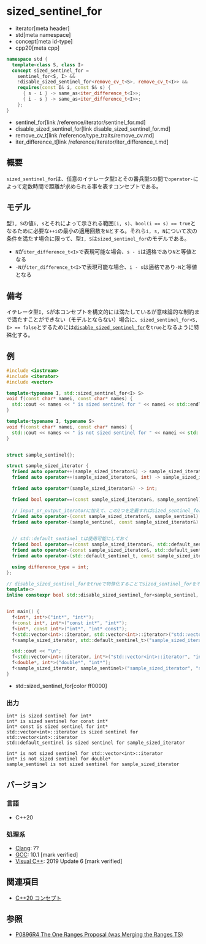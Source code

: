 # sized_sentinel_for
* iterator[meta header]
* std[meta namespace]
* concept[meta id-type]
* cpp20[meta cpp]

```cpp
namespace std {
  template<class S, class I>
  concept sized_sentinel_for =
    sentinel_for<S, I> &&
    !disable_sized_sentinel_for<remove_cv_t<S>, remove_cv_t<I>> &&
    requires(const I& i, const S& s) {
      { s - i } -> same_as<iter_difference_t<I>>;
      { i - s } -> same_as<iter_difference_t<I>>;
    };
}
```
* sentinel_for[link /reference/iterator/sentinel_for.md]
* disable_sized_sentinel_for[link disable_sized_sentinel_for.md]
* remove_cv_t[link /reference/type_traits/remove_cv.md]
* iter_difference_t[link /reference/iterator/iter_difference_t.md]

## 概要

`sized_sentinel_for`は、任意のイテレータ型`I`とその番兵型`S`の間で`operator-`によって定数時間で距離が求められる事を表すコンセプトである。

## モデル

型`I, S`の値`i, s`とそれによって示される範囲`[i, s)`、`bool(i == s) == true`となるために必要な`++i`の最小の適用回数を`N`とする。それら`i, s, N`について次の条件を満たす場合に限って、型`I, S`は`sized_sentinel_for`のモデルである。

- `N`が`iter_difference_t<I>`で表現可能な場合、`s - i`は適格であり`N`と等値となる
- `-N`が`iter_difference_t<I>`で表現可能な場合、`i - s`は適格であり`-N`と等値となる

## 備考

イテレータ型`I, S`が本コンセプトを構文的には満たしているが意味論的な制約まで満たすことができない（モデルとならない）場合に、`sized_sentinel_for<S, I> == false`とするためには[`disable_sized_sentinel_for`](disable_sized_sentinel_for.md)を`true`となるように特殊化する。

## 例

```cpp example
#include <iostream>
#include <iterator>
#include <vector>

template<typename I, std::sized_sentinel_for<I> S>
void f(const char* namei, const char* names) {
  std::cout << names << " is sized sentinel for " << namei << std::endl;
}

template<typename I, typename S>
void f(const char* namei, const char* names) {
  std::cout << names << " is not sized sentinel for " << namei << std::endl;
}


struct sample_sentinel{};

struct sample_sized_iterator {
  friend auto operator++(sample_sized_iterator&) -> sample_sized_iterator&;
  friend auto operator++(sample_sized_iterator&, int) -> sample_sized_iterator;

  friend auto operator*(sample_sized_iterator&) -> int;

  friend bool operator==(const sample_sized_iterator&, sample_sentinel);

  // input_or_output_iteratorに加えて、この2つを定義すればsized_sentinel_forとなる
  friend auto operator-(const sample_sized_iterator&, sample_sentinel) -> int;
  friend auto operator-(sample_sentinel, const sample_sized_iterator&) -> int;
  

  // std::default_sentinel_tは使用可能にしておく
  friend bool operator==(const sample_sized_iterator&, std::default_sentinel_t);
  friend auto operator-(const sample_sized_iterator&, std::default_sentinel_t) -> int;
  friend auto operator-(std::default_sentinel_t, const sample_sized_iterator&) -> int;

  using difference_type = int;
};

// disable_sized_sentinel_forをtrueで特殊化することでsized_sentinel_forを不適合にする
template<>
inline constexpr bool std::disable_sized_sentinel_for<sample_sentinel, sample_sized_iterator> = true;


int main() {
  f<int*, int*>("int*", "int*");
  f<const int*, int*>("const int*", "int*");
  f<int*, const int*>("int*", "int* const");
  f<std::vector<int>::iterator, std::vector<int>::iterator>("std::vector<int>::iterator", "std::vector<int>::iterator");
  f<sample_sized_iterator, std::default_sentinel_t>("sample_sized_iterator", "std::default_sentinel");

  std::cout << "\n";
  f<std::vector<int>::iterator, int*>("std::vector<int>::iterator", "int*");
  f<double*, int*>("double*", "int*");
  f<sample_sized_iterator, sample_sentinel>("sample_sized_iterator", "sample_sentinel");
}
```
* std::sized_sentinel_for[color ff0000]

### 出力
```
int* is sized sentinel for int*
int* is sized sentinel for const int*
int* const is sized sentinel for int*
std::vector<int>::iterator is sized sentinel for std::vector<int>::iterator
std::default_sentinel is sized sentinel for sample_sized_iterator

int* is not sized sentinel for std::vector<int>::iterator
int* is not sized sentinel for double*
sample_sentinel is not sized sentinel for sample_sized_iterator
```

## バージョン
### 言語
- C++20

### 処理系
- [Clang](/implementation.md#clang): ??
- [GCC](/implementation.md#gcc): 10.1 [mark verified]
- [Visual C++](/implementation.md#visual_cpp): 2019 Update 6 [mark verified]

## 関連項目

- [C++20 コンセプト](/lang/cpp20/concepts.md)

## 参照

- [P0896R4 The One Ranges Proposal (was Merging the Ranges TS)](http://www.open-std.org/jtc1/sc22/wg21/docs/papers/2018/p0896r4.pdf)
